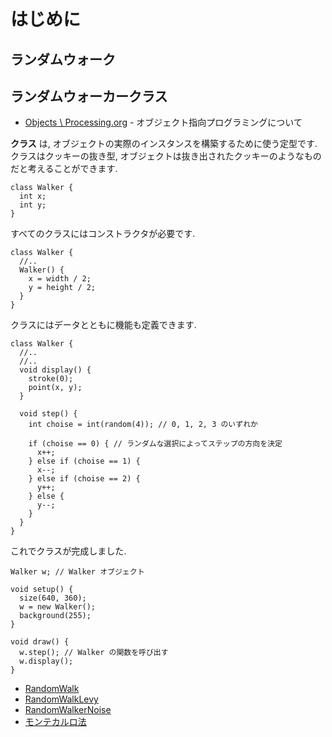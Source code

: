 # はじめに
## ランダムウォーク

## ランダムウォーカークラス
- [Objects \ Processing.org](https://processing.org/tutorials/objects/) - オブジェクト指向プログラミングについて

__クラス__ は, オブジェクトの実際のインスタンスを構築するために使う定型です.
クラスはクッキーの抜き型, オブジェクトは抜き出されたクッキーのようなものだと考えることができます.

```processing
class Walker {
  int x;
  int y;
}
```

すべてのクラスにはコンストラクタが必要です.
```processing
class Walker {
  //..
  Walker() {
    x = width / 2;
    y = height / 2;
  }
}
```

クラスにはデータとともに機能も定義できます.

```processing
class Walker {
  //..
  //..
  void display() {
    stroke(0);
    point(x, y);
  }
  
  void step() {
    int choise = int(random(4)); // 0, 1, 2, 3 のいずれか
    
    if (choise == 0) { // ランダムな選択によってステップの方向を決定
      x++;
    } else if (choise == 1) {
      x--;
    } else if (choise == 2) {
      y++;
    } else {
      y--;
    }
  }
}
```

これでクラスが完成しました.

```processing
Walker w; // Walker オブジェクト
```

```processing
void setup() {
  size(640, 360);
  w = new Walker();
  background(255);
}

void draw() {
  w.step(); // Walker の関数を呼び出す
  w.display();
}
```

- [RandomWalk](./RandomWalk/)
- [RandomWalkLevy](./RandomWalkLevy/)
- [RandomWalkerNoise](./RandomWalkerNoise/)
- [モンテカルロ法](https://www.wikiwand.com/ja/%E3%83%A2%E3%83%B3%E3%83%86%E3%82%AB%E3%83%AB%E3%83%AD%E6%B3%95)
